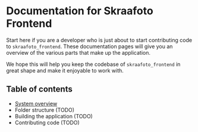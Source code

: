 # Documentation for Skraafoto Frontend

Start here if you are a developer who is just about to start contributing code to `skraafoto_frontend`.
These documentation pages will give you an overview of the various parts that make up the application.

We hope this will help you keep the codebase of `skraafoto_frontend` in great shape and make it enjoyable to work with. 

## Table of contents

- [System overview](./overview.md)
- Folder structure (TODO)
- Building the application (TODO)
- Contributing code (TODO)